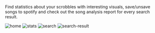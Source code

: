 Find statistics about your scrobbles with interesting visuals, save/unsave songs to spotify and check out the song analysis report for every search result.

![home](https://user-images.githubusercontent.com/75385445/171740551-2c1c16a7-ee09-4c02-a114-f3de61753cae.jpeg)
![stats](https://user-images.githubusercontent.com/75385445/171740548-281bf2a6-f91f-41b1-8c1d-6c30970267a5.jpeg)
![search](https://user-images.githubusercontent.com/75385445/171740542-e42adc44-5f91-492a-87d0-5a3c8164d0ac.jpeg)
![search-result](https://user-images.githubusercontent.com/75385445/171740557-19c9ecbb-6971-4c97-8fb7-ac4bfc837f69.jpeg)
